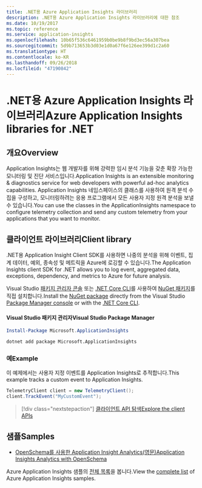 ```yaml
---
title: .NET용 Azure Application Insights 라이브러리
description: .NET용 Azure Application Insights 라이브러리에 대한 참조
ms.date: 10/19/2017
ms.topic: reference
ms.service: application-insights
ms.openlocfilehash: 10b65f536c6461959b0be9b8f9bd3ec56a307bea
ms.sourcegitcommit: 5d9b713653b3d03e1d0a67f6e126ee399d1c2a60
ms.translationtype: HT
ms.contentlocale: ko-KR
ms.lasthandoff: 09/26/2018
ms.locfileid: "47190842"
---
```

# <a name="azure-application-insights-libraries-for-net"></a><span data-ttu-id="9a9bd-103">.NET용 Azure Application Insights 라이브러리</span><span class="sxs-lookup"><span data-stu-id="9a9bd-103">Azure Application Insights libraries for .NET</span></span>

## <a name="overview"></a><span data-ttu-id="9a9bd-104">개요</span><span class="sxs-lookup"><span data-stu-id="9a9bd-104">Overview</span></span>

<span data-ttu-id="9a9bd-105">Application Insights는 웹 개발자를 위해 강력한 임시 분석 기능을 갖춘 확장 가능한 모니터링 및 진단 서비스입니다.</span><span class="sxs-lookup"><span data-stu-id="9a9bd-105">Application Insights is an extensible monitoring & diagnostics service for web developers with powerful ad-hoc analytics capabilities.</span></span> <span data-ttu-id="9a9bd-106">Application Insights 네임스페이스의 클래스를 사용하여 원격 분석 수집을 구성하고, 모니터링하려는 응용 프로그램에서 모든 사용자 지정 원격 분석을 보낼 수 있습니다.</span><span class="sxs-lookup"><span data-stu-id="9a9bd-106">You can use the classes in the ApplicationInsights namespace to configure telemetry collection and send any custom telemetry from your applications that you want to monitor.</span></span>

## <a name="client-library"></a><span data-ttu-id="9a9bd-107">클라이언트 라이브러리</span><span class="sxs-lookup"><span data-stu-id="9a9bd-107">Client library</span></span>

<span data-ttu-id="9a9bd-108">.NET용 Application Insight Client SDK를 사용하면 나중의 분석을 위해 이벤트, 집계 데이터, 예외, 종속성 및 메트릭을 Azure에 로깅할 수 있습니다.</span><span class="sxs-lookup"><span data-stu-id="9a9bd-108">The Application Insights client SDK for .NET allows you to log event, aggregated data, exceptions, dependency, and metrics to Azure for future analysis.</span></span>

<span data-ttu-id="9a9bd-109">Visual Studio [패키지 관리자 콘솔][PackageManager] 또는 [.NET Core CLI][DotNetCLI]를 사용하여 [NuGet 패키지](https://www.nuget.org/packages/Microsoft.ApplicationInsights )를 직접 설치합니다.</span><span class="sxs-lookup"><span data-stu-id="9a9bd-109">Install the [NuGet package](https://www.nuget.org/packages/Microsoft.ApplicationInsights ) directly from the Visual Studio [Package Manager console][PackageManager] or with the [.NET Core CLI][DotNetCLI].</span></span>

#### <a name="visual-studio-package-manager"></a><span data-ttu-id="9a9bd-110">Visual Studio 패키지 관리자</span><span class="sxs-lookup"><span data-stu-id="9a9bd-110">Visual Studio Package Manager</span></span>

```powershell
Install-Package Microsoft.ApplicationInsights 
```

```bash
dotnet add package Microsoft.ApplicationInsights 
```

### <a name="example"></a><span data-ttu-id="9a9bd-111">예</span><span class="sxs-lookup"><span data-stu-id="9a9bd-111">Example</span></span>

<span data-ttu-id="9a9bd-112">이 예제에서는 사용자 지정 이벤트를 Application Insights로 추적합니다.</span><span class="sxs-lookup"><span data-stu-id="9a9bd-112">This example tracks a custom event to Application Insights.</span></span>

```csharp
TelemetryClient client = new TelemetryClient();
client.TrackEvent("MyCustomEvent");
```

> [!div class="nextstepaction"]
> [<span data-ttu-id="9a9bd-113">클라이언트 API 탐색</span><span class="sxs-lookup"><span data-stu-id="9a9bd-113">Explore the client APIs</span></span>](/dotnet/api/overview/azure/insights/client)



## <a name="samples"></a><span data-ttu-id="9a9bd-114">샘플</span><span class="sxs-lookup"><span data-stu-id="9a9bd-114">Samples</span></span>

- [<span data-ttu-id="9a9bd-115">OpenSchema를 사용한 Application Insight Analytics(영문)</span><span class="sxs-lookup"><span data-stu-id="9a9bd-115">Application Insights Analytics with OpenSchema</span></span>](https://azure.microsoft.com/resources/samples/guidance-appinsights-openschema/)

<span data-ttu-id="9a9bd-116">Azure Application Insights 샘플의 [전체 목록](https://azure.microsoft.com/resources/samples/?service=application-insights&platform=dotnet)을 봅니다.</span><span class="sxs-lookup"><span data-stu-id="9a9bd-116">View the [complete list](https://azure.microsoft.com/resources/samples/?service=application-insights&platform=dotnet) of Azure Application Insights samples.</span></span>

[PackageManager]: https://docs.microsoft.com/nuget/tools/package-manager-console
[DotNetCLI]: https://docs.microsoft.com/dotnet/core/tools/dotnet-add-package
